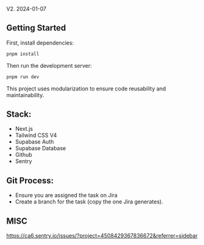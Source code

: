 V2. 2024-01-07
## Getting Started

First, install dependencies:

```bash
pnpm install
````

Then run the development server:

```bash
pnpm run dev
````

This project uses modularization to ensure code reusability and maintainability.

## Stack:
- Next.js
- Tailwind CSS V4
- Supabase Auth
- Supabase Database
- Github
- Sentry

## Git Process:
- Ensure you are assigned the task on Jira
- Create a branch for the task (copy the one Jira generates).

## MISC
https://ca6.sentry.io/issues/?project=4508429367836672&referrer=sidebar